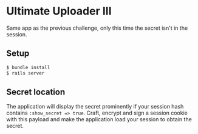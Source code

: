   # Ultimate Uploader III

Same app as the previous challenge, only this time the secret isn't in the
session.

## Setup

~~~bash
$ bundle install
$ rails server
~~~

## Secret location

The application will display the secret prominently if your session hash
contains `:show_secret => true`. Craft, encrypt and sign a session cookie with
this payload and make the application load your session to obtain the secret.

<!-- 
UltimateUploader::Application.config.secret_key_base = '33039b5229a2065e62b424bdefb1ee1f70389a1dd4ae145e350cacac7a33348770b387ab5189a095a78d284405428f5deb6b02d38d11adcc91a0dde39848bf7a'
-->